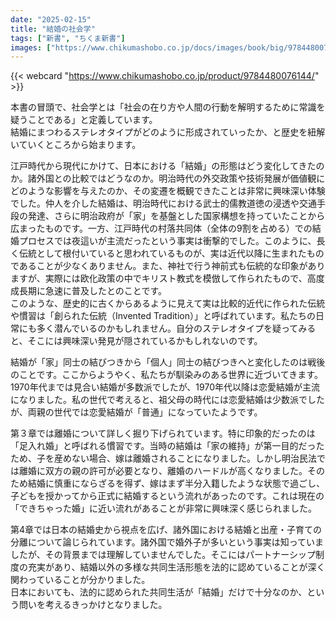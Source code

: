 ```yaml
---
date: "2025-02-15"
title: "結婚の社会学"
tags: ["新書", "ちくま新書"]
images: ["https://www.chikumashobo.co.jp/docs/images/book/big/9784480076144.jpg"]
---
```


{{< webcard "https://www.chikumashobo.co.jp/product/9784480076144/" >}}

本書の冒頭で、社会学とは「社会の在り方や人間の行動を解明するために常識を疑うことである」と定義しています。  
結婚にまつわるステレオタイプがどのように形成されていったか、と歴史を紐解いていくところから始まります。

江戸時代から現代にかけて、日本における「結婚」の形態はどう変化してきたのか。諸外国との比較ではどうなのか。明治時代の外交政策や技術発展が価値観にどのような影響を与えたのか、その変遷を概観できたことは非常に興味深い体験でした。仲人を介した結婚は、明治時代における武士的儒教道徳の浸透や交通手段の発達、さらに明治政府が「家」を基盤とした国家構想を持っていたことから広まったものです。一方、江戸時代の村落共同体（全体の9割を占める）での結婚プロセスでは夜這いが主流だったという事実は衝撃的でした。このように、長く伝統として根付いていると思われているものが、実は近代以降に生まれたものであることが少なくありません。また、神社で行う神前式も伝統的な印象がありますが、実際には欧化政策の中でキリスト教式を模倣して作られたもので、高度成長期に急速に普及したとのことです。  
このような、歴史的に古くからあるように見えて実は比較的近代に作られた伝統や慣習は「創られた伝統（Invented Tradition）」と呼ばれています。私たちの日常にも多く潜んでいるのかもしれません。自分のステレオタイプを疑ってみると、そこには興味深い発見が隠されているかもしれないのです。

結婚が「家」同士の結びつきから「個人」同士の結びつきへと変化したのは戦後のことです。ここからようやく、私たちが馴染みのある世界に近づいてきます。  
1970年代までは見合い結婚が多数派でしたが、1970年代以降は恋愛結婚が主流になりました。私の世代で考えると、祖父母の時代には恋愛結婚は少数派でしたが、両親の世代では恋愛結婚が「普通」になっていたようです。

第３章では離婚について詳しく掘り下げられています。特に印象的だったのは「足入れ婚」と呼ばれる慣習です。当時の結婚は「家の維持」が第一目的だったため、子を産めない場合、嫁は離婚されることになりました。しかし明治民法では離婚に双方の親の許可が必要となり、離婚のハードルが高くなりました。そのため結婚に慎重にならざるを得ず、嫁はまず半分入籍したような状態で過ごし、子どもを授かってから正式に結婚するという流れがあったのです。これは現在の「できちゃった婚」に近い流れがあることが非常に興味深く感じられました。

第4章では日本の結婚史から視点を広げ、諸外国における結婚と出産・子育ての分離について論じられています。諸外国で婚外子が多いという事実は知っていましたが、その背景までは理解していませんでした。そこにはパートナーシップ制度の充実があり、結婚以外の多様な共同生活形態を法的に認めていることが深く関わっていることが分かりました。  
日本においても、法的に認められた共同生活が「結婚」だけで十分なのか、という問いを考えるきっかけとなりました。
